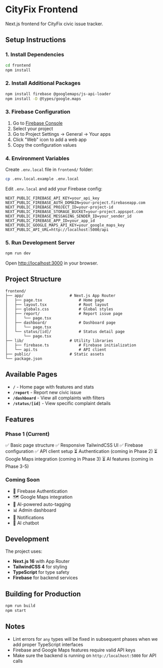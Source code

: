 # CityFix Frontend

Next.js frontend for CityFix civic issue tracker.

## Setup Instructions

### 1. Install Dependencies

```bash
cd frontend
npm install
```

### 2. Install Additional Packages

```bash
npm install firebase @googlemaps/js-api-loader
npm install -D @types/google.maps
```

### 3. Firebase Configuration

1. Go to [Firebase Console](https://console.firebase.google.com/)
2. Select your project
3. Go to Project Settings → General → Your apps
4. Click "Web" icon to add a web app
5. Copy the configuration values

### 4. Environment Variables

Create `.env.local` file in `frontend/` folder:

```bash
cp .env.local.example .env.local
```

Edit `.env.local` and add your Firebase config:

```
NEXT_PUBLIC_FIREBASE_API_KEY=your_api_key
NEXT_PUBLIC_FIREBASE_AUTH_DOMAIN=your-project.firebaseapp.com
NEXT_PUBLIC_FIREBASE_PROJECT_ID=your-project-id
NEXT_PUBLIC_FIREBASE_STORAGE_BUCKET=your-project.appspot.com
NEXT_PUBLIC_FIREBASE_MESSAGING_SENDER_ID=your_sender_id
NEXT_PUBLIC_FIREBASE_APP_ID=your_app_id
NEXT_PUBLIC_GOOGLE_MAPS_API_KEY=your_google_maps_key
NEXT_PUBLIC_API_URL=http://localhost:5000/api
```

### 5. Run Development Server

```bash
npm run dev
```

Open [http://localhost:3000](http://localhost:3000) in your browser.

## Project Structure

```
frontend/
├── app/                    # Next.js App Router
│   ├── page.tsx                # Home page
│   ├── layout.tsx              # Root layout
│   ├── globals.css             # Global styles
│   ├── report/                 # Report issue page
│   │   └── page.tsx
│   ├── dashboard/              # Dashboard page
│   │   └── page.tsx
│   └── status/[id]/            # Status detail page
│       └── page.tsx
├── lib/                    # Utility libraries
│   ├── firebase.ts             # Firebase initialization
│   └── api.ts                  # API client
├── public/                 # Static assets
└── package.json
```

## Available Pages

- **`/`** - Home page with features and stats
- **`/report`** - Report new civic issue
- **`/dashboard`** - View all complaints with filters
- **`/status/[id]`** - View specific complaint details

## Features

### Phase 1 (Current)
✅ Basic page structure
✅ Responsive TailwindCSS UI
✅ Firebase configuration
✅ API client setup
⏳ Authentication (coming in Phase 2)
⏳ Google Maps integration (coming in Phase 3)
⏳ AI features (coming in Phase 3-5)

### Coming Soon
- 🔐 Firebase Authentication
- 🗺️ Google Maps integration
- 🤖 AI-powered auto-tagging
- 📊 Admin dashboard
- 🔔 Notifications
- 💬 AI chatbot

## Development

The project uses:
- **Next.js 16** with App Router
- **TailwindCSS 4** for styling
- **TypeScript** for type safety
- **Firebase** for backend services

## Building for Production

```bash
npm run build
npm start
```

## Notes

- Lint errors for `any` types will be fixed in subsequent phases when we add proper TypeScript interfaces
- Firebase and Google Maps features require valid API keys
- Make sure the backend is running on `http://localhost:5000` for API calls


